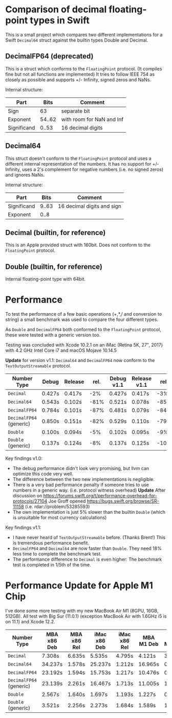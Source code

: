 # Comparison of decimal floating-point types in Swift

This is a small project which compares two different implementations for a Swift `Decimal64` struct against the builtin types Double and Decimal.

## DecimalFP64 (deprecated)

This is a struct which conforms to the `FloatingPoint` protocol. (It compiles fine but not all functions are implemented)
It tries to follow IEEE 754 as closely as possible and supports +/- Infinity, signed zeros and NaNs.

Internal structure:

Part | Bits | Comment 
-|-|-
Sign | 63          | separate bit
Exponent | 54..62  | with room for NaN and Inf
Significand | 0..53| 16 decimal digits


## Decimal64

This struct doesn't conform to the `FloatingPoint` protocol and uses a different internal representation of the numbers.
It has no support for +/- Infinity, uses a 2's complement for negative numbers (i.e. no signed zeros) and ignores NaNs.

Internal structure:

Part | Bits | Comment
-|-|-
Significand | 9..63 | 16 decimal digits and sign
Exponent | 0..8 | 

## Decimal (builtin, for reference)

This is an Apple provided struct with 160bit. Does not conform to the `FloatingPoint` protocol.

## Double (builtin, for reference)

Internal floating-point type with 64bit.

# Performance

To test the performance of a few basic operations (+,*,/ and conversion to string)
a small benchmark was used to compare the four different types.

As `Double` and `DecimalFP64` both conformed to the `FloatingPoint` protocol, these were tested with a generic version too.

Testing was concluded with Xcode 10.2.1 on an iMac (Retina 5K, 27", 2017) with 4.2 GHz Intel Core i7 and macOS Mojave 10.14.5

**Update** for version v1.1: `Decimal64` and `DecimalFP64` now conform to the `TextOutputStreamable` protocol.

Number Type                  | Debug  | Release | rel.  | Debug v1.1 | Release v1.1 | rel. 
-|-|-|-|-|-|-
`Decimal`                          | 0.427s | 0.417s |  -2%   | 0.427s | 0.417s | -3%
`Decimal64`                      |  0.543s | 0.102s | -81% | 0.521s | 0.078s | -85%
`DecimalFP64`                  | 0.784s | 0.101s | -87%  | 0.481s | 0.079s | -84%
`DecimalFP64` (generic)   | 0.850s | 0.151s | -82%  | 0.529s | 0.110s | -79%
`Double`                            | 0.100s | 0.094s |  -5%  | 0.102s | 0.095s | -9%
`Double` (generic)             | 0.137s | 0.124s |  -8%   | 0.137s | 0.125s | -10%

Key findings v1.0:
- The debug performance didn't look very promising, but llvm can optimize this code very well.
- The difference between the two new implementations is negligible.
- There is a very bad performance penalty if someone tries to use numbers in a generic way.
  (i.e. protocol witness overhead)
  **Update**
  After discussion on https://forums.swift.org/t/performance-overhead-for-protocols/27104 Joe Groff opened https://bugs.swift.org/browse/SR-11158 (i.e. rdar://problem/53285593)
- The own implementation is just 5% slower than the builtin `Double` (which is unsuitable for most currency calculations)

Key findings v1.1:
- I have never heard of `TextOutputStreamable` before. (Thanks Brent!) This is tremendous performance benefit.
- `DecimalFP64` and `Decimal64` are now faster than `Double`. They need 18% less time to complete the benchmark test.
- The performance difference to `Decimal` is even higher: The benchmark test is completed in 1/5th of the time.

# Performance Update for Apple M1 Chip

I've done some more testing with my new MacBook Air M1 (8GPU, 16GB, 512GB). All test with Big Sur (11.0.1) (exception MacBook Air with 1.6GHz i5 is on 11.1) and Xcode 12.2.

Number Type                  | MBA x86 Deb | MBA x86 Rel | iMac x86 Deb | iMac x86 Rel | MBA M1 Deb | MBA M1 Rel 
-|-|-|-|-|-|-
`Decimal`                    |  7.308s |  6.635s |  5.535s | 4.795s |  4.121s | 3.737s
`Decimal64`                  | 34.237s |  1.578s | 25.237s | 1.212s | 16.965s | 0.890s
`DecimalFP64`                | 23.192s |  1.594s | 15.753s | 1.217s | 10.476s | 0.911s
`DecimalFP64` (generic)      | 23.139s |  2.261s | 16.467s | 1.713s | 11.005s | 1.226s
`Double`                     |  2.567s |  1.640s |  1.697s | 1.193s |  1.227s | 0.885s
`Double` (generic)           |  3.521s |  2.256s |  2.273s | 1.684s |  1.589s | 1.203s

